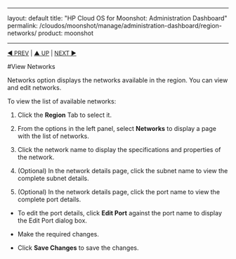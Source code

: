 
---
layout: default
title: "HP Cloud OS for Moonshot: Administration Dashboard"
permalink: /cloudos/moonshot/manage/administration-dashboard/region-networks/
product: moonshot

---

<script>

function PageRefresh {
onLoad="window.refresh"
}

PageRefresh();

</script>

<p style="font-size: small;"> <a href="/cloudos/moonshot/manage/administration-dashboard/region-images/">&#9664; PREV</a> | <a href="/cloudos/moonshot/manage/administration-dashboard/working-with-region-tab/">&#9650; UP</a> | <a href= " /cloudos/moonshot/manage/administration-dashboard/region-flavors/"> NEXT &#9654; </p></a>




#View Networks

Networks option displays the networks available in the region. You can view and edit networks. 

To view the list of available networks:

1.	Click the **Region** Tab to select it.

2.	From the options in the left panel, select **Networks** to display a page with the list of networks.

3.	Click the network name to display the specifications and properties of the network.

4.	(Optional) In the network details page, click the subnet name to view the complete subnet details.

5.	(Optional) In the network details page, click the port name to view the complete port details.
 * To edit the port details, click **Edit Port** against the port name to display the Edit Port dialog box.
 
 * Make the required changes.

  * Click **Save Changes** to save the changes.
